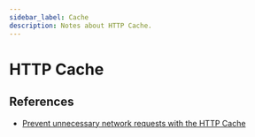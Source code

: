 ```yaml
---
sidebar_label: Cache
description: Notes about HTTP Cache.
---
```


# HTTP Cache

## References

- [Prevent unnecessary network requests with the HTTP Cache](https://web.dev/http-cache/)
